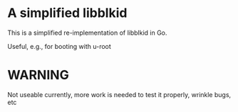# A simplified libblkid

This is a simplified re-implementation of libblkid
in Go.

Useful, e.g., for booting with u-root 

# WARNING

Not useable currently, more work is needed to
test it properly, wrinkle bugs, etc

